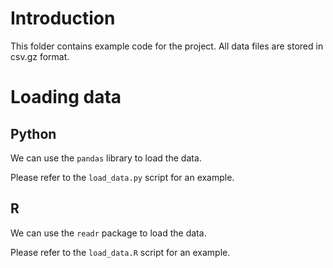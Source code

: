 # Introduction

This folder contains example code for the project.
All data files are stored in csv.gz format.

# Loading data

## Python

We can use the `pandas` library to load the data.

Please refer to the `load_data.py` script for an example.

## R

We can use the `readr` package to load the data.

Please refer to the `load_data.R` script for an example.
